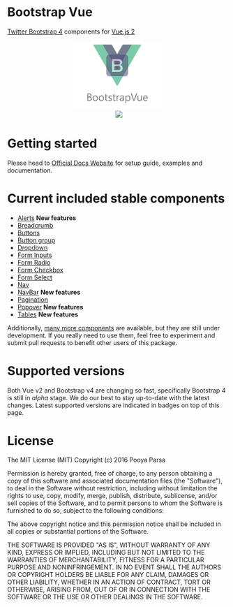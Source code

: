 # Bootstrap Vue
[Twitter Bootstrap 4](https://v4-alpha.getbootstrap.com/) components for [Vue.js 2](https://vuejs.org/)

<p align="center">
<img src="https://github.com/bootstrap-vue/bootstrap-vue/raw/master/banner.png" width="200px">
<br>
<img alt="" src="https://img.shields.io/circleci/project/github/bootstrap-vue/bootstrap-vue/master.svg">
<img alt="" src="https://img.shields.io/npm/dt/bootstrap-vue.svg">
<img alt="" src="https://img.shields.io/npm/v/bootstrap-vue.svg">
<img alt="" src="https://img.shields.io/badge/code_style-XO-5ed9c7.svg">
<a href="https://www.codacy.com/app/pi0/bootstrap-vue?utm_source=github.com&amp;utm_medium=referral&amp;utm_content=bootstrap-vue/bootstrap-vue&amp;utm_campaign=Badge_Grade"><img src="https://api.codacy.com/project/badge/Grade/efdefff98c8848a9b6038b164f10acc6"/></a>
<img alt="" src="https://img.shields.io/badge/bootstrap-4.0.0--alpha.6-800080.svg">
<img alt="" src="https://img.shields.io/badge/vue.js-2.2.0-green.svg">
</p>

# Getting started
Please head to [Official Docs Website](https://bootstrap-vue.github.io) for setup guide, examples and documentation.

# Current included stable components

- [Alerts](https://bootstrap-vue.github.io/docs/components/alerts) **New features**
- [Breadcrumb](https://bootstrap-vue.github.io/docs/components/breadcrumb)
- [Buttons](https://bootstrap-vue.github.io/docs/components/buttons)
- [Button group](https://bootstrap-vue.github.io/docs/components/button-group)
- [Dropdown](https://bootstrap-vue.github.io/docs/components/dropdowns)
- [Form Inputs](https://bootstrap-vue.github.io/docs/components/form-inputs)
- [Form Radio](https://bootstrap-vue.github.io/docs/components/form-radio)
- [Form Checkbox](https://bootstrap-vue.github.io/docs/components/form-checkbox)
- [Form Select](https://bootstrap-vue.github.io/docs/components/form-select)
- [Nav](https://bootstrap-vue.github.io/docs/components/nav)
- [NavBar](https://bootstrap-vue.github.io/docs/components/navbar) **New features**
- [Pagination](https://bootstrap-vue.github.io/docs/components/pagination)
- [Popover](https://bootstrap-vue.github.io/docs/components/popover) **New features**
- [Tables](https://bootstrap-vue.github.io/docs/components/tables) **New features**

Additionally, [many more components](https://github.com/bootstrap-vue/bootstrap-vue/tree/master/components) are available, but they are still under development. If you really need to use them, feel free to experiment and submit pull requests to benefit other users of this package.

# Supported versions
Both Vue v2 and Bootstrap v4 are changing so fast, specifically Bootstrap 4 is still in *alpha* stage. 
We do our best to stay up-to-date with the latest changes. Latest supported versions are indicated in badges on top of this page.
   
   
# License
The MIT License (MIT)
Copyright (c) 2016 Pooya Parsa

Permission is hereby granted, free of charge, to any person obtaining a copy
of this software and associated documentation files (the "Software"), to deal
in the Software without restriction, including without limitation the rights
to use, copy, modify, merge, publish, distribute, sublicense, and/or sell
copies of the Software, and to permit persons to whom the Software is
furnished to do so, subject to the following conditions:

The above copyright notice and this permission notice shall be included in all
copies or substantial portions of the Software.

THE SOFTWARE IS PROVIDED "AS IS", WITHOUT WARRANTY OF ANY KIND, EXPRESS OR
IMPLIED, INCLUDING BUT NOT LIMITED TO THE WARRANTIES OF MERCHANTABILITY,
FITNESS FOR A PARTICULAR PURPOSE AND NONINFRINGEMENT. IN NO EVENT SHALL THE
AUTHORS OR COPYRIGHT HOLDERS BE LIABLE FOR ANY CLAIM, DAMAGES OR OTHER
LIABILITY, WHETHER IN AN ACTION OF CONTRACT, TORT OR OTHERWISE, ARISING FROM,
OUT OF OR IN CONNECTION WITH THE SOFTWARE OR THE USE OR OTHER DEALINGS IN THE
SOFTWARE.

